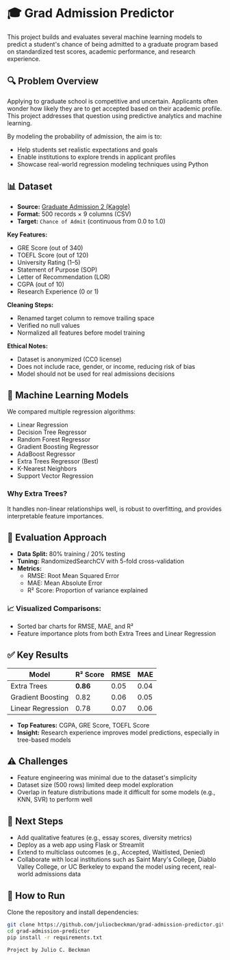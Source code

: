 # 🎓 Grad Admission Predictor

This project builds and evaluates several machine learning models to predict a student's chance of being admitted to a graduate program based on standardized test scores, academic performance, and research experience.

## 🔍 Problem Overview

Applying to graduate school is competitive and uncertain. Applicants often wonder how likely they are to get accepted based on their academic profile. This project addresses that question using predictive analytics and machine learning. 

By modeling the probability of admission, the aim is to:
- Help students set realistic expectations and goals
- Enable institutions to explore trends in applicant profiles
- Showcase real-world regression modeling techniques using Python

## 📊 Dataset

- **Source:** [Graduate Admission 2 (Kaggle)](https://www.kaggle.com/datasets/mohansacharya/graduate-admissions)
- **Format:** 500 records × 9 columns (CSV)
- **Target:** `Chance of Admit` (continuous from 0.0 to 1.0)

**Key Features:**
- GRE Score (out of 340)
- TOEFL Score (out of 120)
- University Rating (1–5)
- Statement of Purpose (SOP)
- Letter of Recommendation (LOR)
- CGPA (out of 10)
- Research Experience (0 or 1)

**Cleaning Steps:**
- Renamed target column to remove trailing space
- Verified no null values
- Normalized all features before model training

**Ethical Notes:**
- Dataset is anonymized (CC0 license)
- Does not include race, gender, or income, reducing risk of bias
- Model should not be used for real admissions decisions

## 🧠 Machine Learning Models

We compared multiple regression algorithms:
- Linear Regression
- Decision Tree Regressor
- Random Forest Regressor
- Gradient Boosting Regressor
- AdaBoost Regressor
- Extra Trees Regressor (Best)
- K-Nearest Neighbors
- Support Vector Regression

### Why Extra Trees?
It handles non-linear relationships well, is robust to overfitting, and provides interpretable feature importances.

## 🧪 Evaluation Approach

- **Data Split:** 80% training / 20% testing
- **Tuning:** RandomizedSearchCV with 5-fold cross-validation
- **Metrics:**
  - RMSE: Root Mean Squared Error
  - MAE: Mean Absolute Error
  - R² Score: Proportion of variance explained

### 📈 Visualized Comparisons:
- Sorted bar charts for RMSE, MAE, and R²
- Feature importance plots from both Extra Trees and Linear Regression

## ✅ Key Results

| Model             | R² Score | RMSE  | MAE   |
|------------------|----------|-------|-------|
| Extra Trees      | **0.86** | 0.05  | 0.04  |
| Gradient Boosting| 0.82     | 0.06  | 0.05  |
| Linear Regression| 0.78     | 0.07  | 0.06  |

- **Top Features:** CGPA, GRE Score, TOEFL Score
- **Insight:** Research experience improves model predictions, especially in tree-based models

## ⚠️ Challenges

- Feature engineering was minimal due to the dataset's simplicity
- Dataset size (500 rows) limited deep model exploration
- Overlap in feature distributions made it difficult for some models (e.g., KNN, SVR) to perform well

## 🔁 Next Steps

- Add qualitative features (e.g., essay scores, diversity metrics)
- Deploy as a web app using Flask or Streamlit
- Extend to multiclass outcomes (e.g., Accepted, Waitlisted, Denied)
- Collaborate with local institutions such as Saint Mary's College, Diablo Valley College, or UC Berkeley to expand the model using recent, real-world admissions data

## 🚀 How to Run

Clone the repository and install dependencies:

```bash
git clone https://github.com/juliocbeckman/grad-admission-predictor.git
cd grad-admission-predictor
pip install -r requirements.txt

Project by Julio C. Beckman
